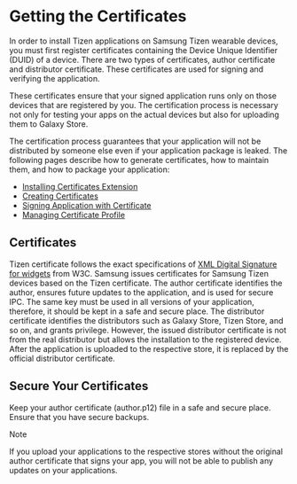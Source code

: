 # Getting the Certificates

In order to install Tizen applications on Samsung Tizen wearable devices, you must first register certificates containing the Device Unique Identifier (DUID) of a device.
There are two types of certificates, author certificate and distributor certificate. These certificates are used for signing and verifying the application.

These certificates ensure that your signed application runs only on those devices that are registered by you. 
The certification process is necessary not only for testing your apps on the actual devices but also for uploading them to Galaxy Store. 

The certification process guarantees that your application will not be distributed by someone else even if your application package is leaked.
The following pages describe how to generate certificates, how to maintain them, and how to package your application:

- [Installing Certificates Extension](installing-certificate-extension.md)
- [Creating Certificates](creating-certificates.md)
- [Signing Application with Certificate](signing-your-application-with-a-certificate.md)
- [Managing Certificate Profile](managing-certificate-profile.md)

## Certificates

Tizen certificate follows the exact specifications of [XML Digital Signature for widgets](http://www.w3.org/TR/widgets-digsig/) from W3C.
Samsung issues certificates for Samsung Tizen devices based on the Tizen certificate.
The author certificate identifies the author, ensures future updates to the application, and is used for secure IPC.
The same key must be used in all versions of your application, therefore, it should be kept in a safe and secure place.
The distributor certificate identifies the distributors such as Galaxy Store, Tizen Store, and so on, and grants privilege.
However, the issued distributor certificate is not from the real distributor but allows the installation to the registered device.
After the application is uploaded to the respective store, it is replaced by the official distributor certificate.

## Secure Your Certificates

Keep your author certificate (author.p12) file in a safe and secure place.
Ensure that you have secure backups.

> [!NOTE]
> If you upload your applications to the respective stores without the original author certificate that signs your app, you will not be able to publish any updates on your applications.

